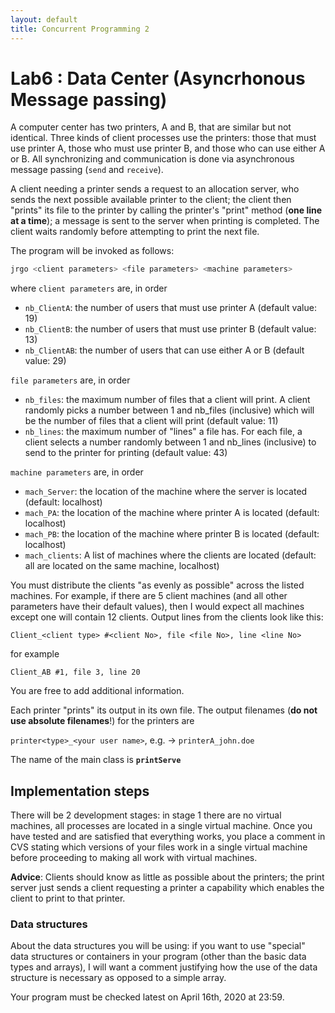 ```yaml
---
layout: default
title: Concurrent Programming 2
---
```


# Lab6 : Data Center (Asyncrhonous Message passing)

A computer center has two printers, A and B, that are similar but not identical. Three kinds of client processes use the printers: those that must use printer A, those who must use printer B, and those who can use either A or B. All synchronizing and communication is done via asynchronous message passing (`send` and `receive`).

A client needing a printer sends a request to an allocation server, who sends the next possible available printer to the client; the client then "prints"  its file to the printer by calling the printer's "print" method (**one line at a time**); a message is sent to the server when printing is completed. The client waits randomly before attempting to print the next file.

The program will be invoked as follows:
```bash
jrgo <client parameters> <file parameters> <machine parameters>
````
where `client parameters` are, in order

* `nb_ClientA`:  the number of users that must use printer A  (default value: 19)
* `nb_ClientB`:  the number of users that must use printer B  (default value: 13)
* `nb_ClientAB`: the number of users that can use either A or B  (default value: 29)

`file parameters` are, in order

* `nb_files`: the maximum number of files that a client will print.  A client randomly picks a number between 1 and nb_files (inclusive) which will be the number of files that a client will print (default value: 11)
* `nb_lines`:  the maximum number of "lines" a file has.  For each file, a client selects a number randomly between 1 and nb_lines (inclusive) to send to the printer for printing (default value: 43)

`machine parameters` are, in order

* `mach_Server`: the location of the machine where the server is located (default: localhost)
* `mach_PA`:     the location of the machine where printer A is located (default: localhost)
* `mach_PB`:     the location of the machine where printer B is located (default: localhost)
* `mach_clients`: A list of machines where the clients are located (default: all are located on the same machine, localhost) 


You must distribute the clients "as evenly as possible" across the listed machines. For example, if there are 5 client machines (and all other parameters have their default values), then  I would expect all machines except one will contain 12 clients.  Output lines from the clients look like this:

`Client_<client type> #<client No>, file <file No>, line <line No>`

for example

`Client_AB #1, file 3, line 20`

You are free to add additional information.

Each printer "prints" its output in its own file.  The output filenames (**do not use absolute filenames**!) for the printers are

`printer<type>_<your user name>`, e.g.  &rarr;  `printerA_john.doe`

The name of the main class is **`printServe`**

## Implementation steps

There will be 2 development stages:  in stage 1 there are no virtual machines, all processes are located in a single virtual machine. Once you have tested and are satisfied that everything works, you place a comment in CVS stating which versions of your files work in a single virtual machine before proceeding to making all work with virtual machines.

**Advice**:  Clients should know as little as possible about the printers;  the print server just sends a client requesting a printer a capability which enables the client to print to that printer.

### Data structures

About the data structures you will be using:  if you want to use "special" data structures or containers in your program (other than the basic data types and arrays), I will want a comment justifying how the use of  the data structure is necessary as opposed to a simple array. 

Your program must be checked latest on April 16th, 2020 at 23:59.
